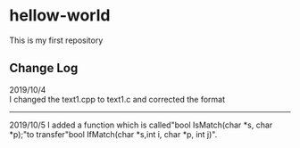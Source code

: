 # hellow-world
This is my first repository
## Change Log
2019/10/4  
I changed the text1.cpp to text1.c and corrected the format
___
2019/10/5
I added a function which is called"bool IsMatch(char *s, char *p);"to 
transfer"bool IfMatch(char *s,int i, char *p, int j)".
